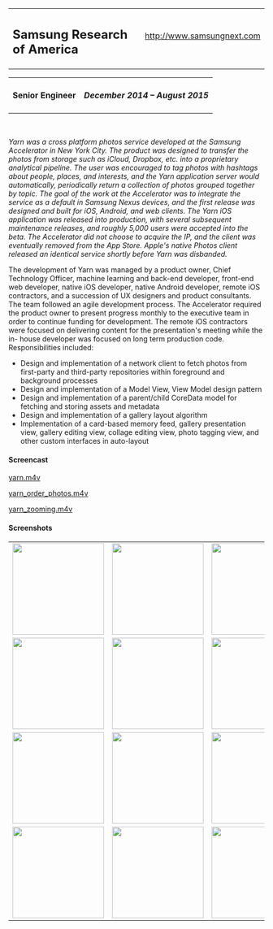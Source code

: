<table style="width:100%"> 
	<tr>
		<td valign="baseline"><a name="samsung"><h2>Samsung Research of America</h2></a></td><td align="right" valign="baseline"> <a href="http://www.samsungnext.com">http://www.samsungnext.com</a></td>
	</tr>
</table>
<table style="width:100%"> 
	<tr>
		<td> <h4>Senior Engineer</h4> </td><td align="right"> <h4><em>December 2014 – August 2015</em></h4> </td>
	</tr>
</table>

<br>

_Yarn was a cross platform photos service developed at the Samsung Accelerator in New York City. The product was designed to transfer the photos from storage such as iCloud, Dropbox, etc. into a proprietary analytical pipeline.
The user was encouraged to tag photos with hashtags about people, places, and interests, and the Yarn application server would automatically, periodically return a collection of photos grouped together by topic. The goal of the work at the Accelerator was to integrate the service as a default in Samsung Nexus devices, and the first release was designed and built for iOS, Android, and web clients. The Yarn iOS application was released into production, with several subsequent maintenance releases, and roughly 5,000 users were accepted into the beta. The Accelerator did not choose to acquire the IP, and the client was eventually removed from the App Store. Apple's native Photos client released an identical service shortly before Yarn was disbanded._

The development of Yarn was managed by a product owner, Chief Technology Officer, machine learning and back-end developer, front-end web developer, native iOS developer, native Android developer, remote iOS contractors, and a succession of UX designers and product consultants. The team followed an agile development process. The Accelerator required the product owner to present progress monthly to the executive team in order to continue funding for development. The remote iOS contractors were focused on delivering content for the presentation's meeting while the in- house developer was focused on long term production code. Responsibilities included:
  
- Design and implementation of a network client to fetch photos from first-party and third-party repositories within foreground and background processes
- Design and implementation of a Model View, View Model design pattern
- Design and implementation of a parent/child CoreData model for fetching and storing assets and metadata
- Design and implementation of a gallery layout algorithm
- Implementation of a card-based memory feed, gallery presentation view, gallery editing view, collage editing view, photo tagging view, and other custom interfaces in auto-layout

#### Screencast

[yarn.m4v](https://s3.amazonaws.com/com-federalforge-repository/public/engineer/2015_yarn/video/yarn.m4v)

[yarn_order_photos.m4v](https://s3.amazonaws.com/com-federalforge-repository/public/engineer/2015_yarn/video/yarn_order_photos.m4v)

[yarn_zooming.m4v](https://s3.amazonaws.com/com-federalforge-repository/public/engineer/2015_yarn/video/yarn_zooming.m4v)

#### Screenshots

<table style="width:100%">
<tr>
	<td><img src="https://s3.amazonaws.com/com-federalforge-repository/public/engineer/2015_yarn/0.png" width="180"></td>
	<td><img src="https://s3.amazonaws.com/com-federalforge-repository/public/engineer/2015_yarn/1.png" width="180"></td>
	<td><img src="https://s3.amazonaws.com/com-federalforge-repository/public/engineer/2015_yarn/2.png" width="180"></td>
	<td><img src="https://s3.amazonaws.com/com-federalforge-repository/public/engineer/2015_yarn/3.png" width="180"></td>
</tr>

<tr>
	<td><img src="https://s3.amazonaws.com/com-federalforge-repository/public/engineer/2015_yarn/4.png" width="180"></td>
	<td><img src="https://s3.amazonaws.com/com-federalforge-repository/public/engineer/2015_yarn/5.png" width="180"></td>
	<td><img src="https://s3.amazonaws.com/com-federalforge-repository/public/engineer/2015_yarn/6.png" width="180"></td>
	<td><img src="https://s3.amazonaws.com/com-federalforge-repository/public/engineer/2015_yarn/7.png" width="180"></td>
</tr>

<tr>
	<td><img src="https://s3.amazonaws.com/com-federalforge-repository/public/engineer/2015_yarn/8.png" width="180"></td>
	<td><img src="https://s3.amazonaws.com/com-federalforge-repository/public/engineer/2015_yarn/9.png" width="180"></td>
	<td><img src="https://s3.amazonaws.com/com-federalforge-repository/public/engineer/2015_yarn/10.png" width="180"></td>
	<td><img src="https://s3.amazonaws.com/com-federalforge-repository/public/engineer/2015_yarn/11.png" width="180"></td>
</tr>

<tr>
	<td><img src="https://s3.amazonaws.com/com-federalforge-repository/public/engineer/2015_yarn/12.png" width="180"></td>
	<td><img src="https://s3.amazonaws.com/com-federalforge-repository/public/engineer/2015_yarn/13.png" width="180"></td>
	<td><img src="https://s3.amazonaws.com/com-federalforge-repository/public/engineer/2015_yarn/14.png" width="180"></td>
</tr>
</table>